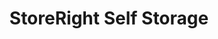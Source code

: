 ---
title: "StoreRight Self Storage"
url: /sebastian/storeright-self-storage/
shop: storage rental
---